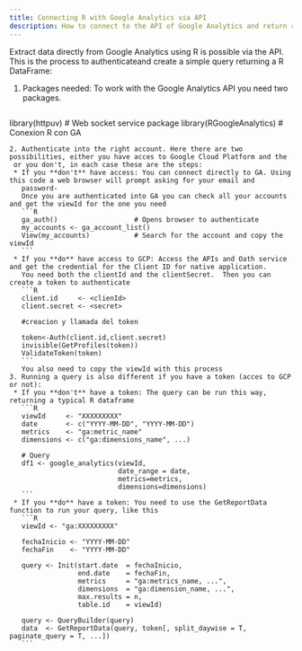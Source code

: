 ```yaml
---
title: Connecting R with Google Analytics via API
description: How to connect to the API of Google Analytics and return results in the shape of a R dataframe
---
```


Extract data directly from Google Analytics using R is possible via the API. This is the process to authenticateand create a simple
query returning a R DataFrame:

1. Packages needed: To work with the Google Analytics API you need two packages.
   ```R
  library(httpuv)             # Web socket service package
  library(RGoogleAnalytics)   # Conexion R con GA
  ```
2. Authenticate into the right account. Here there are two possibilities, either you have acces to Google Cloud Platform and the
   or you don't, in each case these are the steps:
   * If you **don't** have access: You can connect directly to GA. Using this code a web browser will prompt asking for your email and
     password-
     Once you are authenticated into GA you can check all your accounts and get the viewId for the one you need
     ```R
     ga_auth()                   # Opens browser to authenticate
     my_accounts <- ga_account_list()
     View(my_accounts)           # Search for the account and copy the viewId
     ```
   * If you **do** have access to GCP: Access the APIs and Oath service and get the credential for the Client ID for native application.
     You need both the clientId and the clientSecret.  Then you can create a token to authenticate
     ```R
     client.id     <- <clienId>
     client.secret <- <secret>

     #creacion y llamada del token

     token<-Auth(client.id,client.secret)
     invisible(GetProfiles(token))
     ValidateToken(token)
     ```
     You also need to copy the viewId with this process
3. Running a query is also different if you have a token (acces to GCP or not):
   * If you **don't** have a token: The query can be run this way, returning a typical R dataframe
     ```R
     viewId     <- "XXXXXXXXX"
     date       <- c("YYYY-MM-DD", "YYYY-MM-DD")
     metrics    <- "ga:metric_name"
     dimensions <- c("ga:dimensions_name", ...)

     # Query
     df1 <- google_analytics(viewId, 
                             date_range = date, 
                             metrics=metrics, 
                             dimensions=dimensions)
     ```
   * If you **do** have a token: You need to use the GetReportData function to run your query, like this
     ```R
     viewId <- "ga:XXXXXXXXX"
     
     fechaInicio <- "YYYY-MM-DD"
     fechaFin    <- "YYYY-MM-DD"
     
     query <- Init(start.date  = fechaInicio,
                   end.date    = fechaFin,
                   metrics     = "ga:metrics_name, ...",
                   dimensions  = "ga:dimension_name, ...",
                   max.results = n,
                   table.id    = viewId)

     query <- QueryBuilder(query)
     data  <- GetReportData(query, token[, split_daywise = T, paginate_query = T, ...])
     ```
